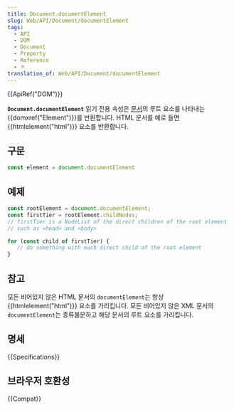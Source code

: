 ```yaml
---
title: Document.documentElement
slug: Web/API/Document/documentElement
tags:
  - API
  - DOM
  - Document
  - Property
  - Reference
  - ㅈ
translation_of: Web/API/Document/documentElement
---
```

{{ApiRef("DOM")}}

**`Document.documentElement`** 읽기 전용 속성은 [문서](/ko/docs/Web/API/Document)의 루트 요소를 나타내는 {{domxref("Element")}}를 반환합니다. HTML 문서를 예로 들면 {{htmlelement("html")}} 요소를 반환합니다.

## 구문

```js
const element = document.documentElement
```

## 예제

```js
const rootElement = document.documentElement;
const firstTier = rootElement.childNodes;
// firstTier is a NodeList of the direct children of the root element
// such as <head> and <body>

for (const child of firstTier) {
   // do something with each direct child of the root element
}
```

## 참고

모든 비어있지 않은 HTML 문서의 `documentElement`는 항상 {{htmlelement("html")}} 요소를 가리킵니다. 모든 비어있지 않은 XML 문서의 `documentElement`는 종류불문하고 해당 문서의 루트 요소를 가리킵니다.

## 명세

{{Specifications}}

## 브라우저 호환성

{{Compat}}
